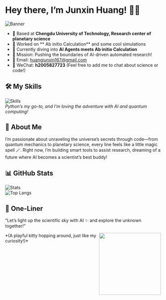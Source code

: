 # Hey there, I’m Junxin Huang! 👋✨

![Banner](https://th.bing.com/th/id/OIP.NCjRipLKkVX0Q-RvQSS7KgHaEK?pid=ImgDet&w=474&h=266&rs=1)

- 🏫 Based at **Chengdu University of Technology, Research center of planetary science**  
- 🔬 Worked on ** Ab initio Calculation** and some cool simulations  
- 🤖 Currently diving into **AI Agents meets  Ab initio Calculation**  
- 🌌 Mission: Pushing the boundaries of AI-driven automated research!  
- 📧 Email: [huangjunxin167@gmail.com](mailto:huangjunxin167@gmail.com)  
- 💬 WeChat: **h2005827723** (Feel free to add me to chat about science or code!)  

## 🛠 My Skills
![Skills](https://skillicons.dev/icons?i=python,ai,quantum,tensorflow,pytorch,git)  
*Python’s my go-to, and I’m loving the adventure with AI and quantum computing!*

## 🌟 About Me
I’m passionate about unraveling the universe’s secrets through code—from quantum mechanics to planetary science, every line feels like a little magic spell 🪄. Right now, I’m building smart tools to assist research, dreaming of a future where AI becomes a scientist’s best buddy!

## 📊 GitHub Stats
![Stats](https://github-readme-stats.vercel.app/api?username=cooperhuang1&show_icons=true&theme=aurora)  
![Top Langs](https://github-readme-stats.vercel.app/api/top-langs/?username=cooperhuang1&layout=compact&theme=aurora)  

## 🐾 One-Liner
“Let’s light up the scientific sky with AI ✨ and explore the unknown together!”

<img align="right" src="https://media.giphy.com/media/LmNwrBhejkK9EFP504/giphy.gif" width="200"/>  
*(A playful kitty hopping around, just like my curiosity!)*
